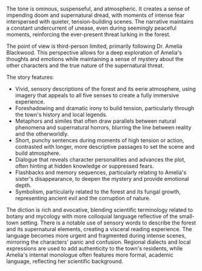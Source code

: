 
<tone>The tone is ominous, suspenseful, and atmospheric. It creates a sense of impending doom and supernatural dread, with moments of intense fear interspersed with quieter, tension-building scenes. The narrative maintains a constant undercurrent of unease, even during seemingly peaceful moments, reinforcing the ever-present threat lurking in the forest.</tone>

<pov>The point of view is third-person limited, primarily following Dr. Amelia Blackwood. This perspective allows for a deep exploration of Amelia's thoughts and emotions while maintaining a sense of mystery about the other characters and the true nature of the supernatural threat.</pov>

<litdev>The story features:
- Vivid, sensory descriptions of the forest and its eerie atmosphere, using imagery that appeals to all five senses to create a fully immersive experience.
- Foreshadowing and dramatic irony to build tension, particularly through the town's history and local legends.
- Metaphors and similes that often draw parallels between natural phenomena and supernatural horrors, blurring the line between reality and the otherworldly.
- Short, punchy sentences during moments of high tension or action, contrasted with longer, more descriptive passages to set the scene and build atmosphere.
- Dialogue that reveals character personalities and advances the plot, often hinting at hidden knowledge or suppressed fears.
- Flashbacks and memory sequences, particularly relating to Amelia's sister's disappearance, to deepen the mystery and provide emotional depth.
- Symbolism, particularly related to the forest and its fungal growth, representing ancient evil and the corruption of nature.</litdev>

<lexchoice>The diction is rich and evocative, blending scientific terminology related to botany and mycology with more colloquial language reflective of the small-town setting. There is a notable use of sensory words to describe the forest and its supernatural elements, creating a visceral reading experience. The language becomes more urgent and fragmented during intense scenes, mirroring the characters' panic and confusion. Regional dialects and local expressions are used to add authenticity to the town's residents, while Amelia's internal monologue often features more formal, academic language, reflecting her scientific background.</lexchoice>
